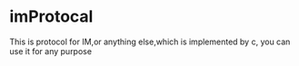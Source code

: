 # imProtocal
This is protocol for IM,or anything else,which is implemented by c, you can use it for any purpose
